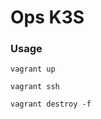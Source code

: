 Ops K3S
=============

### Usage

```shell
vagrant up
```

```shell
vagrant ssh
```

```shell
vagrant destroy -f
```
